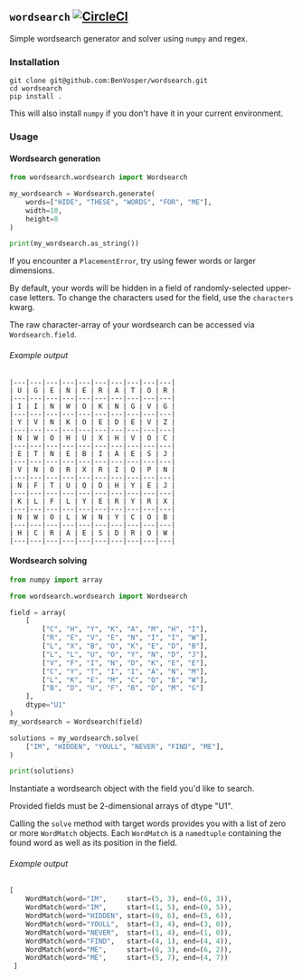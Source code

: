 ## `wordsearch`  [![CircleCI](https://circleci.com/gh/BenVosper/wordsearch/tree/master.svg?style=shield)](https://circleci.com/gh/BenVosper/wordsearch/tree/master)

Simple wordsearch generator and solver using `numpy` and regex.

### Installation

```
git clone git@github.com:BenVosper/wordsearch.git
cd wordsearch
pip install .
```

This will also install `numpy` if you don't have it in your current environment.

### Usage

#### Wordsearch generation

```python
from wordsearch.wordsearch import Wordsearch

my_wordsearch = Wordsearch.generate(
    words=["HIDE", "THESE", "WORDS", "FOR", "ME"],
    width=10,
    height=8
)

print(my_wordsearch.as_string())
```

If you encounter a `PlacementError`, try using fewer words or larger dimensions.

By default, your words will be hidden in a field of randomly-selected upper-case letters. To change the characters used for the field, use the `characters` kwarg.

The raw character-array of your wordsearch can be accessed via `Wordsearch.field`.

###### Example output

```
|---|---|---|---|---|---|---|---|---|---|
| U | G | E | N | E | R | A | T | O | R |
|---|---|---|---|---|---|---|---|---|---|
| I | I | N | W | O | K | N | G | V | G |
|---|---|---|---|---|---|---|---|---|---|
| Y | V | N | K | O | E | D | E | V | Z |
|---|---|---|---|---|---|---|---|---|---|
| N | W | O | H | U | X | H | V | O | C |
|---|---|---|---|---|---|---|---|---|---|
| E | T | N | E | B | I | A | E | S | J |
|---|---|---|---|---|---|---|---|---|---|
| V | N | O | R | X | R | I | Q | P | N |
|---|---|---|---|---|---|---|---|---|---|
| N | F | T | U | Q | D | H | Y | E | J |
|---|---|---|---|---|---|---|---|---|---|
| K | L | F | L | Y | E | R | Y | R | X |
|---|---|---|---|---|---|---|---|---|---|
| N | W | O | L | W | N | Y | C | O | B |
|---|---|---|---|---|---|---|---|---|---|
| H | C | R | A | E | S | D | R | O | W |
|---|---|---|---|---|---|---|---|---|---|
```


#### Wordsearch solving

```python
from numpy import array

from wordsearch.wordsearch import Wordsearch

field = array(
    [
        ["C", "H", "Y", "K", "A", "M", "H", "I"],
        ["R", "E", "V", "E", "N", "I", "I", "W"],
        ["L", "X", "B", "O", "K", "E", "D", "B"],
        ["L", "L", "U", "O", "Y", "N", "D", "J"],
        ["V", "F", "I", "N", "D", "K", "E", "E"],
        ["C", "Y", "T", "I", "I", "A", "N", "M"],
        ["L", "K", "E", "M", "C", "Q", "B", "W"],
        ["B", "D", "U", "F", "B", "D", "M", "G"]
    ], 
    dtype="U1"
)
my_wordsearch = Wordsearch(field)

solutions = my_wordsearch.solve(
    ["IM", "HIDDEN", "YOULL", "NEVER", "FIND", "ME"],
)

print(solutions)
```
Instantiate a wordsearch object with the field you'd like to search.

Provided fields must be 2-dimensional arrays of dtype "U1".

Calling the `solve` method with target words provides you with a list of zero or more `WordMatch` objects. Each `WordMatch` is a `namedtuple` containing the found word as well as its position in the field. 

###### Example output
```python
[
    WordMatch(word="IM",     start=(5, 3), end=(6, 3)),
    WordMatch(word="IM",     start=(1, 5), end=(0, 5)),
    WordMatch(word="HIDDEN", start=(0, 6), end=(5, 6)),
    WordMatch(word="YOULL",  start=(3, 4), end=(3, 0)),
    WordMatch(word="NEVER",  start=(1, 4), end=(1, 0)),
    WordMatch(word="FIND",   start=(4, 1), end=(4, 4)),
    WordMatch(word="ME",     start=(6, 3), end=(6, 2)),
    WordMatch(word="ME",     start=(5, 7), end=(4, 7))
 ]
```
